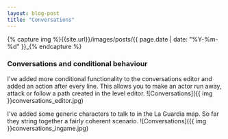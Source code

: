 ```yaml
---
layout: blog-post
title: "Conversations"
---
```

{% capture img %}{{site.url}}/images/posts/{{ page.date | date: "%Y-%m-%d" }}_{% endcapture %}

### Conversations and conditional behaviour
I've added more conditional functionality to the conversations editor and added an action after every line. This allows you to make an actor run away, attack or follow a path created in the level editor.
![Conversations]({{ img }}conversations_editor.jpg)

I've added some generic characters to talk to in the La Guardia map. So far they string together a fairly coherent scenario.
![Conversations]({{ img }}conversations_ingame.jpg)
